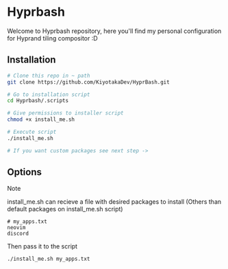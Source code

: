 # Hyprbash

Welcome to Hyprbash repository, here you'll find my personal configuration for Hyprand tiling compositor :D

## Installation


```bash
# Clone this repo in ~ path
git clone https://github.com/KiyotakaDev/HyprBash.git

# Go to installation script
cd Hyprbash/.scripts

# Give permissions to installer script
chmod +x install_me.sh

# Execute script
./install_me.sh

# If you want custom packages see next step ->
```

## Options

> [!NOTE]
> install_me.sh can recieve a file with desired packages to install
> (Others than default packages on install_me.sh script)

```
# my_apps.txt
neovim
discord
```

Then pass it to the script

```bash
./install_me.sh my_apps.txt
```
